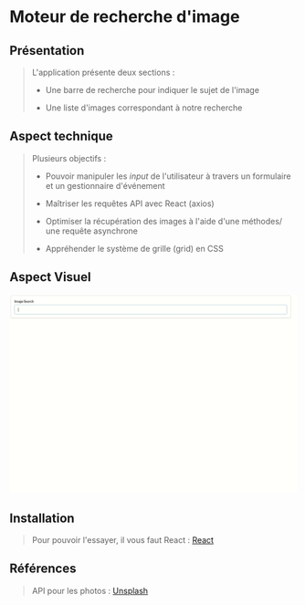 # Moteur de recherche d'image

## Présentation
>L'application présente deux sections :
>* Une barre de recherche pour indiquer le sujet de l'image
>
>* Une liste d'images correspondant à notre recherche

## Aspect technique

> Plusieurs objectifs :
>* Pouvoir manipuler les *input* de l'utilisateur à travers un formulaire et un gestionnaire d'événement
>
>* Maîtriser les requêtes API avec React (axios)
>
>* Optimiser la récupération des images à l'aide d'une méthodes/ une requête asynchrone
>
>* Appréhender le système de grille (grid) en CSS

## Aspect Visuel

![pics](/docs/pics.gif)

## Installation
> Pour pouvoir l'essayer, il vous faut React : [React](https://reactjs.org/docs/getting-started.html)

## Références
> API pour les photos : [Unsplash](https://unsplash.com/documentation#search-photos)
